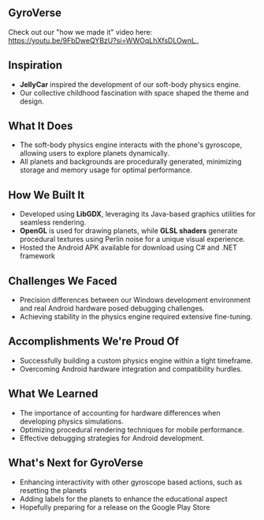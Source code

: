 ## GyroVerse
Check out our "how we made it" video here: https://youtu.be/9FbDweQYBzU?si=WWOqLhXfsDLOwnL_

## Inspiration  
- **JellyCar** inspired the development of our soft-body physics engine.  
- Our collective childhood fascination with space shaped the theme and design.  

## What It Does  
- The soft-body physics engine interacts with the phone's gyroscope, allowing users to explore planets dynamically.  
- All planets and backgrounds are procedurally generated, minimizing storage and memory usage for optimal performance.  

## How We Built It  
- Developed using **LibGDX**, leveraging its Java-based graphics utilities for seamless rendering.  
- **OpenGL** is used for drawing planets, while **GLSL shaders** generate procedural textures using Perlin noise for a unique visual experience.  
- Hosted the Android APK available for download using C# and .NET framework

## Challenges We Faced  
- Precision differences between our Windows development environment and real Android hardware posed debugging challenges.  
- Achieving stability in the physics engine required extensive fine-tuning.  

## Accomplishments We're Proud Of  
- Successfully building a custom physics engine within a tight timeframe.  
- Overcoming Android hardware integration and compatibility hurdles.  

## What We Learned  
- The importance of accounting for hardware differences when developing physics simulations.  
- Optimizing procedural rendering techniques for mobile performance.  
- Effective debugging strategies for Android development.  

## What's Next for **GyroVerse**  
- Enhancing interactivity with other gyroscope based actions, such as resetting the planets
- Adding labels for the planets to enhance the educational aspect
- Hopefully preparing for a release on the Google Play Store
